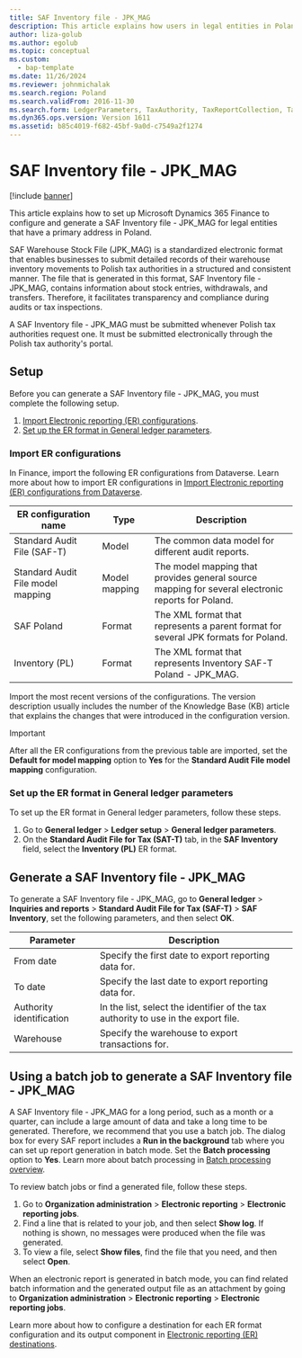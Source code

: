 ```yaml
---
title: SAF Inventory file - JPK_MAG
description: This article explains how users in legal entities in Poland can generate a SAF Inventory file - JPK_MAG in XML format.
author: liza-golub
ms.author: egolub
ms.topic: conceptual
ms.custom: 
  - bap-template
ms.date: 11/26/2024
ms.reviewer: johnmichalak
ms.search.region: Poland
ms.search.validFrom: 2016-11-30
ms.search.form: LedgerParameters, TaxAuthority, TaxReportCollection, TaxTable
ms.dyn365.ops.version: Version 1611
ms.assetid: b85c4019-f682-45bf-9a0d-c7549a2f1274
---
```


# SAF Inventory file - JPK_MAG

[!include [banner](../../includes/banner.md)]

This article explains how to set up Microsoft Dynamics 365 Finance to configure and generate a SAF Inventory file - JPK_MAG for legal entities that have a primary address in Poland.

SAF Warehouse Stock File (JPK_MAG) is a standardized electronic format that enables businesses to submit detailed records of their warehouse inventory movements to Polish tax authorities in a structured and consistent manner. The file that is generated in this format, SAF Inventory file - JPK_MAG, contains information about stock entries, withdrawals, and transfers. Therefore, it facilitates transparency and compliance during audits or tax inspections.

A SAF Inventory file - JPK_MAG must be submitted whenever Polish tax authorities request one. It must be submitted electronically through the Polish tax authority's portal.

## Setup

Before you can generate a SAF Inventory file - JPK_MAG, you must complete the following setup.

1. [Import Electronic reporting (ER) configurations](#er-import).
1. [Set up the ER format in General ledger parameters](#er-format-setup).

### <a id="er-import"></a>Import ER configurations

In Finance, import the following ER configurations from Dataverse. Learn more about how to import ER configurations in [Import Electronic reporting (ER) configurations from Dataverse](../../localizations/global/workspace/gsw-import-er-config-dataverse.md).

| ER configuration name | Type | Description |
|---|---|---|
| Standard Audit File (SAF-T) | Model | The common data model for different audit reports. |
| Standard Audit File model mapping | Model mapping | The model mapping that provides general source mapping for several electronic reports for Poland. |
| SAF Poland | Format | The XML format that represents a parent format for several JPK formats for Poland. |
| Inventory (PL) | Format | The XML format that represents Inventory SAF-T Poland - JPK_MAG. |

Import the most recent versions of the configurations. The version description usually includes the number of the Knowledge Base (KB) article that explains the changes that were introduced in the configuration version.

> [!IMPORTANT]
> After all the ER configurations from the previous table are imported, set the **Default for model mapping** option to **Yes** for the **Standard Audit File model mapping** configuration.

### <a id="er-format-setup"></a>Set up the ER format in General ledger parameters

To set up the ER format in General ledger parameters, follow these steps.

1. Go to **General ledger** \> **Ledger setup** \> **General ledger parameters**.
1. On the **Standard Audit File for Tax (SAT-T)** tab, in the **SAF Inventory** field, select the **Inventory (PL)** ER format.

## <a id="jpk-mag"></a>Generate a SAF Inventory file - JPK_MAG

To generate a SAF Inventory file - JPK_MAG, go to **General ledger** \> **Inquiries and reports** \> **Standard Audit File for Tax (SAF-T)** \> **SAF Inventory**, set the following parameters, and then select **OK**.

| Parameter | Description |
|---|---|
| From date | Specify the first date to export reporting data for. |
| To date | Specify the last date to export reporting data for. |
| Authority identification | In the list, select the identifier of the tax authority to use in the export file. |
| Warehouse | Specify the warehouse to export transactions for. |

## Using a batch job to generate a SAF Inventory file - JPK_MAG

A SAF Inventory file - JPK_MAG for a long period, such as a month or a quarter, can include a large amount of data and take a long time to be generated. Therefore, we recommend that you use a batch job. The dialog box for every SAF report includes a **Run in the background** tab where you can set up report generation in batch mode. Set the **Batch processing** option to **Yes**. Learn more about batch processing in [Batch processing overview](../../../fin-ops-core/dev-itpro/sysadmin/batch-processing-overview.md).

To review batch jobs or find a generated file, follow these steps.

1. Go to **Organization administration** \> **Electronic reporting** \> **Electronic reporting jobs**.
1. Find a line that is related to your job, and then select **Show log**. If nothing is shown, no messages were produced when the file was generated.
1. To view a file, select **Show files**, find the file that you need, and then select **Open**.

When an electronic report is generated in batch mode, you can find related batch information and the generated output file as an attachment by going to **Organization administration** \> **Electronic reporting** \> **Electronic reporting jobs**.

Learn more about how to configure a destination for each ER format configuration and its output component in [Electronic reporting (ER) destinations](../../../fin-ops-core/dev-itpro/analytics/electronic-reporting-destinations.md).
